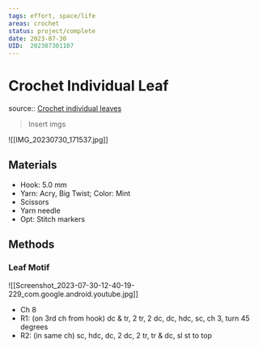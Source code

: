 ```yaml
---
tags: effort, space/life
areas: crochet 
status: project/complete
date: 2023-07-30
UID:  202307301107
---
```


# Crochet Individual Leaf
source:: [Crochet individual leaves](https://youtu.be/0QFrxoQLSHo)

> Insert imgs

![[IMG_20230730_171537.jpg]]

## Materials
- Hook: 5.0 mm
- Yarn: Acry, Big Twist; Color: Mint
- Scissors
- Yarn needle
- Opt: Stitch markers
## Methods
### Leaf Motif
![[Screenshot_2023-07-30-12-40-19-229_com.google.android.youtube.jpg]]
- Ch 8
- R1: (on 3rd ch from hook) dc & tr, 2 tr, 2 dc, dc, hdc, sc, ch 3, turn 45 degrees
- R2: (in same ch) sc, hdc, dc, 2 dc, 2 tr, tr & dc, sl st to top

